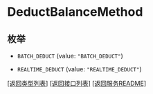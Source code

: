 # DeductBalanceMethod

## 枚举


* `BATCH_DEDUCT` (value: `"BATCH_DEDUCT"`)

* `REALTIME_DEDUCT` (value: `"REALTIME_DEDUCT"`)


[\[返回类型列表\]](README.md#类型列表)
[\[返回接口列表\]](README.md#接口列表)
[\[返回服务README\]](README.md)


